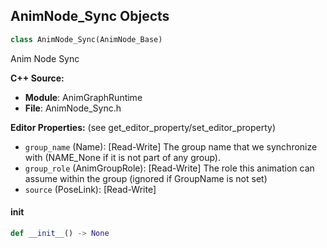 ## AnimNode_Sync Objects

```python
class AnimNode_Sync(AnimNode_Base)
```

Anim Node Sync

**C++ Source:**

- **Module**: AnimGraphRuntime
- **File**: AnimNode_Sync.h

**Editor Properties:** (see get_editor_property/set_editor_property)

- ``group_name`` (Name):  [Read-Write] The group name that we synchronize with (NAME_None if it is not part of any group).
- ``group_role`` (AnimGroupRole):  [Read-Write] The role this animation can assume within the group (ignored if GroupName is not set)
- ``source`` (PoseLink):  [Read-Write]

<a id="unreal.AnimNode_Sync.__init__"></a>

#### __init__

```python
def __init__() -> None
```

<a id="unreal.AnimNode_TwoWayBlend"></a>